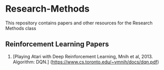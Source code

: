 # Research-Methods
This repository contains papers and other resources for the Research Methods class 

## Reinforcement Learning Papers 
1. [Playing Atari with Deep Reinforcement Learning, Mnih et al, 2013. Algorithm: DQN.]
(https://www.cs.toronto.edu/~vmnih/docs/dqn.pdf)
